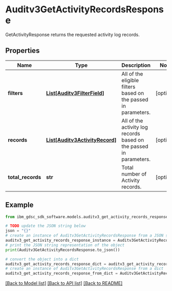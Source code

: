 # Auditv3GetActivityRecordsResponse

GetActivityResponse returns the requested activity log records.

## Properties

Name | Type | Description | Notes
------------ | ------------- | ------------- | -------------
**filters** | [**List[Auditv3FilterField]**](Auditv3FilterField.md) | All of the eligible filters based on the passed in parameters. | [optional] 
**records** | [**List[Auditv3ActivityRecord]**](Auditv3ActivityRecord.md) | All of the activity log records based on the passed in parameters. | [optional] 
**total_records** | **str** | Total number of Activity records. | [optional] 

## Example

```python
from ibm_gdsc_sdk_software.models.auditv3_get_activity_records_response import Auditv3GetActivityRecordsResponse

# TODO update the JSON string below
json = "{}"
# create an instance of Auditv3GetActivityRecordsResponse from a JSON string
auditv3_get_activity_records_response_instance = Auditv3GetActivityRecordsResponse.from_json(json)
# print the JSON string representation of the object
print(Auditv3GetActivityRecordsResponse.to_json())

# convert the object into a dict
auditv3_get_activity_records_response_dict = auditv3_get_activity_records_response_instance.to_dict()
# create an instance of Auditv3GetActivityRecordsResponse from a dict
auditv3_get_activity_records_response_from_dict = Auditv3GetActivityRecordsResponse.from_dict(auditv3_get_activity_records_response_dict)
```
[[Back to Model list]](../README.md#documentation-for-models) [[Back to API list]](../README.md#documentation-for-api-endpoints) [[Back to README]](../README.md)


